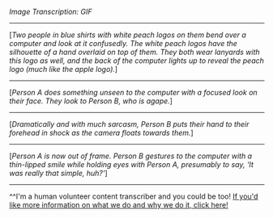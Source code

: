 *Image Transcription: GIF*

---

[*Two people in blue shirts with white peach logos on them bend over a computer and look at it confusedly. The white peach logos have the silhouette of a hand overlaid on top of them. They both wear lanyards with this logo as well, and the back of the computer lights up to reveal the peach logo (much like the apple logo).*]

---

[*Person A does something unseen to the computer with a focused look on their face. They look to Person B, who is agape.*]

---

[*Dramatically and with much sarcasm, Person B puts their hand to their forehead in shock as the camera floats towards them.*]

---

[*Person A is now out of frame. Person B gestures to the computer with a thin-lipped smile while holding eyes with Person A, presumably to say, 'It was really that simple, huh?'*]

---

^^I'm&#32;a&#32;human&#32;volunteer&#32;content&#32;transcriber&#32;and&#32;you&#32;could&#32;be&#32;too!&#32;[If&#32;you'd&#32;like&#32;more&#32;information&#32;on&#32;what&#32;we&#32;do&#32;and&#32;why&#32;we&#32;do&#32;it,&#32;click&#32;here!](https://www.reddit.com/r/TranscribersOfReddit/wiki/index)
